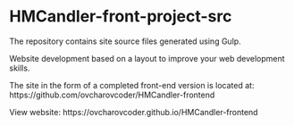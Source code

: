 # HMCandler-front-project-src

<p>The repository contains site source files generated using Gulp.</p>
<p>Website development based on a layout to improve your web development skills.</p>
<p>The site in the form of a completed front-end version is located at: https://github.com/ovcharovcoder/HMCandler-frontend</p>
View website: https://ovcharovcoder.github.io/HMCandler-frontend

